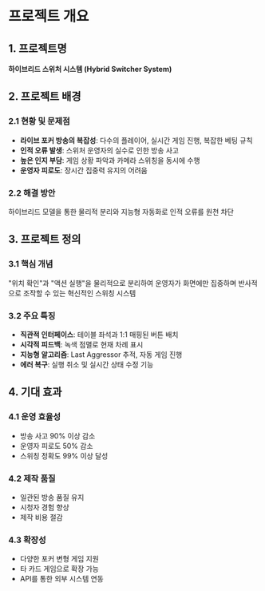 # 프로젝트 개요

## 1. 프로젝트명
**하이브리드 스위처 시스템 (Hybrid Switcher System)**

## 2. 프로젝트 배경

### 2.1 현황 및 문제점
- **라이브 포커 방송의 복잡성**: 다수의 플레이어, 실시간 게임 진행, 복잡한 베팅 규칙
- **인적 오류 발생**: 스위처 운영자의 실수로 인한 방송 사고
- **높은 인지 부담**: 게임 상황 파악과 카메라 스위칭을 동시에 수행
- **운영자 피로도**: 장시간 집중력 유지의 어려움

### 2.2 해결 방안
하이브리드 모델을 통한 물리적 분리와 지능형 자동화로 인적 오류를 원천 차단

## 3. 프로젝트 정의

### 3.1 핵심 개념
"위치 확인"과 "액션 실행"을 물리적으로 분리하여 운영자가 화면에만 집중하며 반사적으로 조작할 수 있는 혁신적인 스위칭 시스템

### 3.2 주요 특징
- **직관적 인터페이스**: 테이블 좌석과 1:1 매핑된 버튼 배치
- **시각적 피드백**: 녹색 점멸로 현재 차례 표시
- **지능형 알고리즘**: Last Aggressor 추적, 자동 게임 진행
- **에러 복구**: 실행 취소 및 실시간 상태 수정 기능

## 4. 기대 효과

### 4.1 운영 효율성
- 방송 사고 90% 이상 감소
- 운영자 피로도 50% 감소
- 스위칭 정확도 99% 이상 달성

### 4.2 제작 품질
- 일관된 방송 품질 유지
- 시청자 경험 향상
- 제작 비용 절감

### 4.3 확장성
- 다양한 포커 변형 게임 지원
- 타 카드 게임으로 확장 가능
- API를 통한 외부 시스템 연동